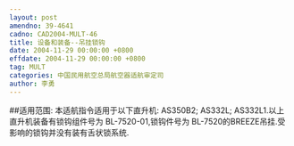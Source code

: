 ```yaml
---
layout: post
amendno: 39-4641
cadno: CAD2004-MULT-46
title: 设备和装备--吊挂锁钩
date: 2004-11-29 00:00:00 +0800
effdate: 2004-11-29 00:00:00 +0800
tag: MULT
categories: 中国民用航空总局航空器适航审定司
author: 李勇
---
```


##适用范围:
本适航指令适用于以下直升机:
AS350B2; AS332L; AS332L1.以上直升机装备有锁钩组件号为 BL-7520-01,锁钩件号为 BL-7520的BREEZE吊挂.受影响的锁钩并没有装有舌状锁系统.

